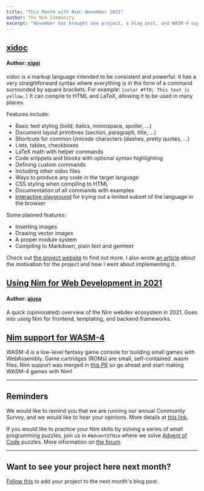 ```yaml
---
title: "This Month with Nim: November 2021"
author: The Nim Community
excerpt: "November has brought one project, a blog post, and WASM-4 support."
---
```


## [xidoc](http://xidoc.nim.town/)

#### Author: [xigoi](https://github.com/xigoi)
xidoc is a markup language intended to be consistent and powerful.
It has a very straightforward syntax where everything is in the form of a command surrounded by square brackets.
For example: `[color #ff0; This text is yellow.]`
It can compile to HTML and LaTeX, allowing it to be used in many places.

Features include:

- Basic text styling (bold, italics, monospace, spoiler, ...)
- Document layout primitives (section, paragraph, title, ...)
- Shortcuts for common Unicode characters (dashes, pretty quotes, ...)
- Lists, tables, checkboxes
- LaTeX math with helper commands
- Code snippets and blocks with optional syntax highlighting
- Defining custom commands
- Including other xidoc files
- Ways to produce any code in the target language
- CSS styling when compiling to HTML
- Documentation of all commands with examples
- [Interactive playground](http://xidoc.nim.town/playground.html) for trying out a limited subset of the language in the browser

Some planned features:
- Inserting images
- Drawing vector images
- A proper module system
- Compiling to Markdown, plain text and gemtext

Check out [the project website](http://xidoc.nim.town/) to find out more.
I also wrote [an article](https://xigoi.neocities.org/why-i-created-a-markup-language.html) about the motivation for the project and how I went about implementing it.


## [Using Nim for Web Development in 2021](https://arhamjain.com/2021/11/22/nim-webdev.html)

#### Author: [ajusa](https://github.com/ajusa)
A quick (opinionated) overview of the Nim webdev ecosystem in 2021.
Goes into using Nim for frontend, templating, and backend frameworks.


## [Nim support for WASM-4](https://wasm4.org/)

WASM-4 is a low-level fantasy game console for building small games with WebAssembly.
Game cartridges (ROMs) are small, self-contained .wasm files.
Nim support was merged in [this PR](https://github.com/aduros/wasm4/pull/167) so go ahead and start making WASM-4 games with Nim!

----

## Reminders

We would like to remind you that we are running our annual Community Survey, and we would like to hear your opinions.
More details at [this link](https://nim-lang.org/blog/2021/11/22/community-survey-2021.html).

If you would like to practice your Nim skills by solving a series of small programming puzzles, join us in `#AdventOfNim` where we solve [Advent of Code](https://adventofcode.com/) puzzles.
More information on [the forum](https://forum.nim-lang.org/t/8657).

----

## Want to see your project here next month?

[Follow this](https://github.com/beef331/website#adding-your-project-to-month-with-nim)
to add your project to the next month's blog post.
